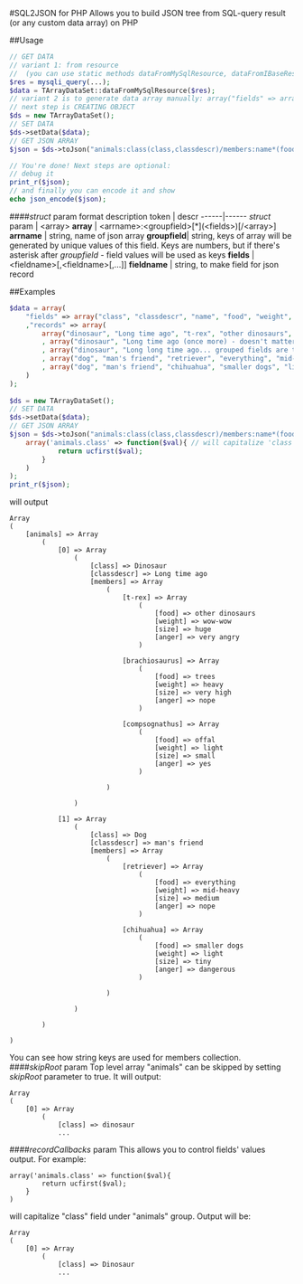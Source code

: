 #SQL2JSON for PHP
Allows you to build JSON tree from SQL-query result (or any custom data array) on PHP

##Usage
```php
// GET DATA
// variant 1: from resource
//	(you can use static methods dataFromMySqlResource, dataFromIBaseResource or write your own)
$res = mysqli_query(...);
$data = TArrayDataSet::dataFromMySqlResource($res);
// variant 2 is to generate data array manually: array("fields" => array(...), "records"=>array(...))
// next step is CREATING OBJECT
$ds = new TArrayDataSet();
// SET DATA
$ds->setData($data);
// GET JSON ARRAY
$json = $ds->toJson("animals:class(class,classdescr)/members:name*(food,weight,size,anger)", false);

// You're done! Next steps are optional:
// debug it
print_r($json);
// and finally you can encode it and show
echo json_encode($json);
```

####_struct_ param format description
token | descr
------|------
_struct_ param | &lt;array&gt;
**array** | &lt;arrname&gt;:&lt;groupfield>[*]\(&lt;fields&gt;\)[/&lt;array&gt;]
**arrname** | string, name of json array
**groupfield**| string, keys of array will be generated by unique values of this field. Keys are numbers, but if there's asterisk after _groupfield_ - field values will be used as keys
**fields** | &lt;fieldname&gt;[,&lt;fieldname&gt;[,...]]
**fieldname** | string, to make field for json record

##Examples
```php
$data = array(
	"fields" => array("class", "classdescr", "name", "food", "weight", "size", "anger")
	,"records" => array(
		array("dinosaur", "Long time ago", "t-rex", "other dinosaurs", "wow-wow", "huge", "very angry")
		, array("dinosaur", "Long time ago (once more) - doesn't matter", "brachiosaurus", "trees", "heavy", "very high", "nope")
		, array("dinosaur", "Long long time ago... grouped fields are taken from first record", "compsognathus", "offal", "light", "small", "yes")
		, array("dog", "man's friend", "retriever", "everything", "mid-heavy", "medium", "nope")
		, array("dog", "man's friend", "chihuahua", "smaller dogs", "light", "tiny", "dangerous")
	)
);
	
$ds = new TArrayDataSet();
// SET DATA
$ds->setData($data);
// GET JSON ARRAY
$json = $ds->toJson("animals:class(class,classdescr)/members:name*(food,weight,size,anger)", false,
	array('animals.class' => function($val){ // will capitalize 'class' field value under 'animals' group
			return ucfirst($val);
		}
	)
);
print_r($json);
```
will output
```
Array
(
    [animals] => Array
        (
            [0] => Array
                (
                    [class] => Dinosaur
                    [classdescr] => Long time ago
                    [members] => Array
                        (
                            [t-rex] => Array
                                (
                                    [food] => other dinosaurs
                                    [weight] => wow-wow
                                    [size] => huge
                                    [anger] => very angry
                                )

                            [brachiosaurus] => Array
                                (
                                    [food] => trees
                                    [weight] => heavy
                                    [size] => very high
                                    [anger] => nope
                                )

                            [compsognathus] => Array
                                (
                                    [food] => offal
                                    [weight] => light
                                    [size] => small
                                    [anger] => yes
                                )

                        )

                )

            [1] => Array
                (
                    [class] => Dog
                    [classdescr] => man's friend
                    [members] => Array
                        (
                            [retriever] => Array
                                (
                                    [food] => everything
                                    [weight] => mid-heavy
                                    [size] => medium
                                    [anger] => nope
                                )

                            [chihuahua] => Array
                                (
                                    [food] => smaller dogs
                                    [weight] => light
                                    [size] => tiny
                                    [anger] => dangerous
                                )

                        )

                )

        )

)
```
You can see how string keys are used for members collection.
####_skipRoot_ param
Top level array "animals" can be skipped by setting _skipRoot_ parameter to true. It will output:
```
Array
(
    [0] => Array
        (
            [class] => dinosaur
            ...
```
####_recordCallbacks_ param
This allows you to control fields' values output. For example:
```
array('animals.class' => function($val){
        return ucfirst($val);
    }
)
```
will capitalize "class" field under "animals" group. Output will be:

```
Array
(
    [0] => Array
        (
            [class] => Dinosaur
            ...
```
